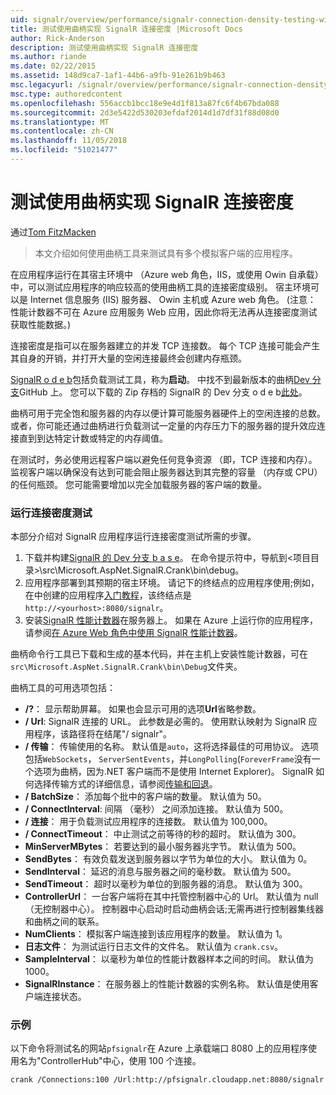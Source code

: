 ```yaml
---
uid: signalr/overview/performance/signalr-connection-density-testing-with-crank
title: 测试使用曲柄实现 SignalR 连接密度 |Microsoft Docs
author: Rick-Anderson
description: 测试使用曲柄实现 SignalR 连接密度
ms.author: riande
ms.date: 02/22/2015
ms.assetid: 148d9ca7-1af1-44b6-a9fb-91e261b9b463
msc.legacyurl: /signalr/overview/performance/signalr-connection-density-testing-with-crank
msc.type: authoredcontent
ms.openlocfilehash: 556accb1bcc18e9e4d1f813a87fc6f4b67bda088
ms.sourcegitcommit: 2d3e5422d530203efdaf2014d1d7df31f88d08d0
ms.translationtype: MT
ms.contentlocale: zh-CN
ms.lasthandoff: 11/05/2018
ms.locfileid: "51021477"
---
```

<a name="signalr-connection-density-testing-with-crank"></a>测试使用曲柄实现 SignalR 连接密度
====================
通过[Tom FitzMacken](https://github.com/tfitzmac)

> 本文介绍如何使用曲柄工具来测试具有多个模拟客户端的应用程序。


在应用程序运行在其宿主环境中 （Azure web 角色，IIS，或使用 Owin 自承载） 中，可以测试应用程序的响应较高的使用曲柄工具的连接密度级别。 宿主环境可以是 Internet 信息服务 (IIS) 服务器、 Owin 主机或 Azure web 角色。 (注意： 性能计数器不可在 Azure 应用服务 Web 应用，因此你将无法再从连接密度测试获取性能数据。)

连接密度是指可以在服务器建立的并发 TCP 连接数。 每个 TCP 连接可能会产生其自身的开销，并打开大量的空闲连接最终会创建内存瓶颈。

[SignalR o d e b](https://github.com/signalr/signalr)包括负载测试工具，称为**启动**。 中找不到最新版本的曲柄[Dev 分支](https://github.com/SignalR/signalr/tree/dev)GitHub 上。 您可以下载的 Zip 存档的 SignalR 的 Dev 分支 o d e b[此处](https://github.com/SignalR/SignalR/archive/dev.zip)。

曲柄可用于完全饱和服务器的内存以便计算可能服务器硬件上的空闲连接的总数。 或者，你可能还通过曲柄进行负载测试一定量的内存压力下的服务器的提升效应连接直到到达特定计数或特定的内存阈值。

在测试时，务必使用远程客户端以避免任何竞争资源 （即，TCP 连接和内存）。 监视客户端以确保没有达到可能会阻止服务器达到其完整的容量 （内存或 CPU） 的任何瓶颈。 您可能需要增加以完全加载服务器的客户端的数量。

### <a name="running-a-connection-density-test"></a>运行连接密度测试

本部分介绍对 SignalR 应用程序运行连接密度测试所需的步骤。

1. 下载并构建[SignalR 的 Dev 分支 b a s e](https://github.com/SignalR/SignalR/archive/dev.zip)。 在命令提示符中，导航到&lt;项目目录&gt;\src\Microsoft.AspNet.SignalR.Crank\bin\debug。
2. 应用程序部署到其预期的宿主环境。 请记下的终结点的应用程序使用;例如，在中创建的应用程序[入门教程](../getting-started/tutorial-getting-started-with-signalr.md)，该终结点是`http://<yourhost>:8080/signalr`。
3. 安装[SignalR 性能计数器](signalr-performance.md#perfcounters)在服务器上。 如果在 Azure 上运行你的应用程序，请参阅[在 Azure Web 角色中使用 SignalR 性能计数器](using-signalr-performance-counters-in-an-azure-web-role.md)。

曲柄命令行工具已下载和生成的基本代码，并在主机上安装性能计数器，可在`src\Microsoft.AspNet.SignalR.Crank\bin\Debug`文件夹。

曲柄工具的可用选项包括：

- **/?**： 显示帮助屏幕。 如果也会显示可用的选项**Url**省略参数。
- **/ Url**: SignalR 连接的 URL。 此参数是必需的。 使用默认映射为 SignalR 应用程序，该路径将在结尾"/ signalr"。
- **/ 传输**： 传输使用的名称。 默认值是`auto`，这将选择最佳的可用协议。 选项包括`WebSockets`， `ServerSentEvents`，并`LongPolling`(`ForeverFrame`没有一个选项为曲柄，因为.NET 客户端而不是使用 Internet Explorer)。 SignalR 如何选择传输方式的详细信息，请参阅[传输和回退](../getting-started/introduction-to-signalr.md#transports)。
- **/ BatchSize**： 添加每个批中的客户端的数量。 默认值为 50。
- **/ ConnectInterval**: 间隔 （毫秒） 之间添加连接。 默认值为 500。
- **/ 连接**： 用于负载测试应用程序的连接数。 默认值为 100,000。
- **/ ConnectTimeout**： 中止测试之前等待的秒的超时。 默认值为 300。
- **MinServerMBytes**： 若要达到的最小服务器兆字节。 默认值为 500。
- **SendBytes**： 有效负载发送到服务器以字节为单位的大小。 默认值为 0。
- **SendInterval**： 延迟的消息与服务器之间的毫秒数。 默认值为 500。
- **SendTimeout**： 超时以毫秒为单位的到服务器的消息。 默认值为 300。
- **ControllerUrl**： 一台客户端将在其中托管控制器中心的 Url。 默认值为 null （无控制器中心）。 控制器中心启动时启动曲柄会话;无需再进行控制器集线器和曲柄之间的联系。
- **NumClients**： 模拟客户端连接到该应用程序的数量。 默认值为 1。
- **日志文件**： 为测试运行日志文件的文件名。 默认值为 `crank.csv`。
- **SampleInterval**： 以毫秒为单位的性能计数器样本之间的时间。 默认值为 1000。
- **SignalRInstance**： 在服务器上的性能计数器的实例名称。 默认值是使用客户端连接状态。

### <a name="example"></a>示例

以下命令将测试名的网站`pfsignalr`在 Azure 上承载端口 8080 上的应用程序使用名为"ControllerHub"中心，使用 100 个连接。

`crank /Connections:100 /Url:http://pfsignalr.cloudapp.net:8080/signalr`
